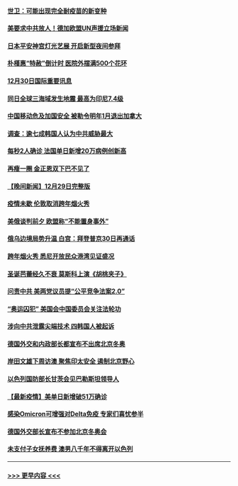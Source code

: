 #### [世卫：可能出现完全耐疫苗的新变种](../pages/prog202/a103306914.md?t=12302150) 
#### [美要求中共放人！德加欧盟UN声援立场新闻](../pages/prog202/a103306865.md?t=12302150) 
#### [日本平安神宫灯光艺展 开启新型夜间参拜](../pages/prog202/a103306858.md?t=12302150) 
#### [朴槿惠“特赦”倒计时 医院外摆满500个花环](../pages/prog202/a103306880.md?t=12302150) 
#### [12月30日国际重要讯息](../pages/prog202/a103306852.md?t=12302150) 
#### [同日全球三海域发生地震 最高为印尼7.4级](../pages/prog202/a103306790.md?t=12302150) 
#### [中国移动危及加国安全 被勒令明年1月退出加拿大](../pages/prog202/a103306816.md?t=12302150) 
#### [调查：逾七成韩国人认为中共威胁最大](../pages/prog202/a103306785.md?t=12302150) 
#### [每秒2人确诊 法国单日新增20万病例创新高](../pages/prog202/a103306694.md?t=12302150) 
#### [再瘦一圈 金正恩双下巴不见了](../pages/prog202/a103306683.md?t=12302150) 
#### [【晚间新闻】12月29日完整版](../pages/prog202/a103306559.md?t=12302150) 
#### [疫情未歇 伦敦取消跨年烟火秀](../pages/prog202/a103306668.md?t=12302150) 
#### [美俄谈判前夕 欧盟称“不能置身事外”](../pages/prog202/a103306644.md?t=12302150) 
#### [俄乌边境局势升温 白宫：拜登普京30日再通话](../pages/prog202/a103306391.md?t=12302150) 
#### [跨年烟火秀 悉尼开放民众港湾见证盛况](../pages/prog202/a103306534.md?t=12302150) 
#### [圣诞芭蕾经久不衰 莫斯科上演《胡桃夹子》](../pages/prog202/a103306352.md?t=12302150) 
#### [问责中共 美两党议员提“公平竞争法案2.0”](../pages/prog202/a103306376.md?t=12302150) 
#### [“奥运囚犯” 美国会中国委员会关注法轮功](../pages/prog202/a103306335.md?t=12302150) 
#### [涉向中共泄露尖端技术 四韩国人被起诉](../pages/prog202/a103306202.md?t=12302150) 
#### [德国外交和内政部长都宣布不出席北京冬奥](../pages/prog202/a103306250.md?t=12302150) 
#### [岸田文雄下周访澳 聚焦印太安全 遏制北京野心](../pages/prog202/a103306089.md?t=12302150) 
#### [以色列国防部长甘茨会见巴勒斯坦领导人](../pages/prog202/a103306026.md?t=12302150) 
#### [【最新疫情】美单日新增破51万确诊](../pages/prog202/a103306084.md?t=12302150) 
#### [感染Omicron可增强对Delta免疫 专家们喜忧参半](../pages/prog202/a103305991.md?t=12302150) 
#### [德国外交部长宣布不参加北京冬奥会](../pages/prog202/a103305835.md?t=12302150) 
#### [未支付子女抚养费 澳男八千年不得离开以色列](../pages/prog202/a103305842.md?t=12302150) 

----
#### [ >>> 更早内容 <<< ](../indexes/prog202-earlier.md)
